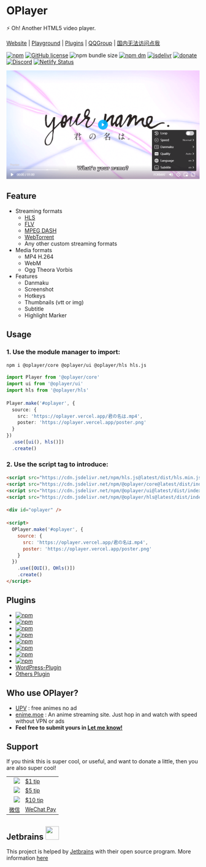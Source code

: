# OPlayer

⚡ Oh! Another HTML5 video player.

[Website](https://oplayer.vercel.app) | [Playground](https://oplayer.vercel.app) | [Plugins](#plugins) | [QQGroup](https://jq.qq.com/?_wv=1027&k=YzsRgkXB) | [国内无法访问点我](https://ohplayer.netlify.app)

[![npm](https://img.shields.io/npm/v/@oplayer/core?style=flat-square&color=fb3e44)](https://www.npmjs.com/package/@oplayer/core)
[![GitHub license](https://img.shields.io/github/license/shiyiya/oplayer?style=flat-square)](https://github.com/shiyiya/oplayer/blob/main/LICENSE)
![npm bundle size](https://img.shields.io/bundlephobia/minzip/@oplayer/core?style=flat-square&label=core)
[![npm dm](https://img.shields.io/npm/dm/@oplayer/core?style=flat-square)](https://www.npmjs.com/package/@oplayer/core)
[![jsdelivr](https://data.jsdelivr.com/v1/package/npm/@oplayer/core/badge)](https://www.jsdelivr.com/package/npm/@oplayer/core)
[![donate](https://img.shields.io/badge/$-donate-ff69b4.svg?style=flat-square)](#support)
[![Discord](https://img.shields.io/discord/1017615537234264185.svg?label=&logo=discord&logoColor=fff&color=7389D8&labelColor=6A7EC2&style=flat-square)](https://discord.gg/hzjxYyPbKh)
[![Netlify Status](https://api.netlify.com/api/v1/badges/1dac4911-935b-43a0-a69d-15c98e2668ed/deploy-status)](https://app.netlify.com/sites/ohplayer/deploys)

![oplayer](./oplayer.png)

## Feature

- Streaming formats
  - [HLS](https://github.com/video-dev/hls.js)
  - [FLV](https://github.com/xqq/mpegts.js)
  - [MPEG DASH](https://github.com/Dash-Industry-Forum/dash.js)
  - [WebTorrent](https://github.com/webtorrent/webtorrent)
  - Any other custom streaming formats
- Media formats
  - MP4 H.264
  - WebM
  - Ogg Theora Vorbis
- Features
  - Danmaku
  - Screenshot
  - Hotkeys
  - Thumbnails (vtt or img)
  - Subtitle
  - Highlight Marker

## Usage

### 1. Use the module manager to import:

```bash
npm i @oplayer/core @oplayer/ui @oplayer/hls hls.js
```

```ts
import Player from '@oplayer/core'
import ui from '@oplayer/ui'
import hls from '@oplayer/hls'

Player.make('#oplayer', {
  source: {
    src: 'https://oplayer.vercel.app/君の名は.mp4',
    poster: 'https://oplayer.vercel.app/poster.png'
  }
})
  .use([ui(), hls()])
  .create()
```

### 2. Use the script tag to introduce:

```html
<script src="https://cdn.jsdelivr.net/npm/hls.js@latest/dist/hls.min.js"></script>
<script src="https://cdn.jsdelivr.net/npm/@oplayer/core@latest/dist/index.min.js"></script>
<script src="https://cdn.jsdelivr.net/npm/@oplayer/ui@latest/dist/index.min.js"></script>
<script src="https://cdn.jsdelivr.net/npm/@oplayer/hls@latest/dist/index.min.js"></script>

<div id="oplayer" />

<script>
  OPlayer.make('#oplayer', {
    source: {
      src: 'https://oplayer.vercel.app/君の名は.mp4',
      poster: 'https://oplayer.vercel.app/poster.png'
    }
  })
    .use([OUI(), OHls()])
    .create()
</script>
```

## Plugins

- [![npm](https://img.shields.io/npm/v/@oplayer/ui?style=flat-square&color=6668ab&label=@oplayer/ui)](./packages/ui)
- [![npm](https://img.shields.io/npm/v/@oplayer/hls?style=flat-square&color=0066dc&label=@oplayer/hls)](./packages/hls)
- [![npm](https://img.shields.io/npm/v/@oplayer/dash?style=flat-square&color=208af9&label=@oplayer/dash)](./packages/dash)
- [![npm](https://img.shields.io/npm/v/@oplayer/mpegts?style=flat-square&color=044F67&label=@oplayer/mpegts)](./packages/mpegts)
- [![npm](https://img.shields.io/npm/v/@oplayer/torrent?style=flat-square&color=ef334c&label=@oplayer/torrent)](./packages/torrent)
- [![npm](https://img.shields.io/npm/v/@oplayer/danmaku?style=flat-square&color=ffa500&label=@oplayer/danmaku)](./packages/danmaku)
- [![npm](https://img.shields.io/npm/v/@oplayer/ad?style=flat-square&color=8b0000&label=@oplayer/ad)](./packages/ad)
- [![npm](https://img.shields.io/npm/v/@oplayer/react?style=flat-square&color=61dafb&label=@oplayer/react)](./packages/react)
- [WordPress-Plugin](https://github.com/shiyiya/WordPress-Plugin-OPlayer)
- [Others Plugin](https://github.com/shiyiya/oplayer/issues/41)

## Who use OPlayer?

- [UPV](https://web.月色真美.life) : free animes no ad
- [enime.moe](https://enime.moe) : An anime streaming site. Just hop in and watch with speed without VPN or ads
- **Feel free to submit yours in [Let me know!](https://github.com/shiyiya/oplayer/issues/new)**

## Support

If you think this is super cool, or useful, and want to donate a little, then you are also super cool!

|                                                                                                                           |                                                       |
| ------------------------------------------------------------------------------------------------------------------------: | ----------------------------------------------------- |
| <img src="https://user-images.githubusercontent.com/2817396/149629283-6002944f-9253-4e35-917d-89b476deae4e.png" width=20> | [$1 tip](https://www.paypal.com/paypalme/ShiYiYa/1)   |
| <img src="https://user-images.githubusercontent.com/2817396/149629283-6002944f-9253-4e35-917d-89b476deae4e.png" width=20> | [$5 tip](https://www.paypal.com/paypalme/ShiYiYa/5)   |
| <img src="https://user-images.githubusercontent.com/2817396/149629283-6002944f-9253-4e35-917d-89b476deae4e.png" width=20> | [$10 tip](https://www.paypal.com/paypalme/ShiYiYa/10) |
|                                                                             [微信](https://www.oaii.me/wechat_donate.png) | [WeChat Pay](https://www.oaii.me/wechat_donate.png)   |

## Jetbrains <img src="https://resources.jetbrains.com/storage/products/company/brand/logos/jb_beam.png" width="35" height="35">

This project is helped by [Jetbrains](https://www.jetbrains.com/) with their open source program.
More information [here](https://jb.gg/OpenSourceSupport)

